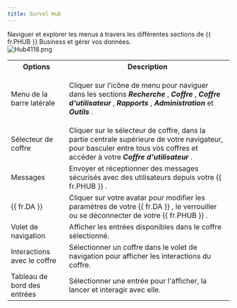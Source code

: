 ```yaml
---
title: Survol Hub
---
```

Naviguer et explorer les menus à travers les différentes sections de {{ fr.PHUB }} Business et gérer vos données.  
![Hub4118.png](/img/fr/hub/Hub4118.png) 

<table>
	<tr>
		<th>
Options 
		</th>
		<th>
Description 
		</th>
	</tr>
	<tr>
		<td>
Menu de la barre latérale 
		</td>
		<td>

Cliquer sur l&apos;icône de menu pour naviguer dans les sections ***Recherche*** , ***Coffre*** , ***Coffre d&apos;utilisateur*** , ***Rapports*** , ***Administration*** et ***Outils*** . 
		</td>
	</tr>
	<tr>
		<td>
Sélecteur de coffre 
		</td>
		<td>
Cliquer sur le sélecteur de coffre, dans la partie centrale supérieure de votre navigateur, pour basculer entre tous vos coffres et accéder à votre ***Coffre d&apos;utilisateur*** . 
		</td>
	</tr>
	<tr>
		<td>
Messages 
		</td>
		<td>
Envoyer et réceptionner des messages sécurisés avec des utilisateurs depuis votre {{ fr.PHUB }} . 
		</td>
	</tr>
	<tr>
		<td>
{{ fr.DA }} 
		</td>
		<td>
Cliquer sur votre avatar pour modifier les paramètres de votre {{ fr.DA }} , le verrouiller ou se déconnecter de votre {{ fr.PHUB }} . 
		</td>
	</tr>
	<tr>
		<td>
Volet de navigation 
		</td>
		<td>
Afficher les entrées disponibles dans le coffre sélectionné. 
		</td>
	</tr>
	<tr>
		<td>
Interactions avec le coffre 
		</td>
		<td>
Sélectionner un coffre dans le volet de navigation pour afficher les interactions du coffre. 
		</td>
	</tr>
	<tr>
		<td>
Tableau de bord des entrées 
		</td>
		<td>
Sélectionner une entrée pour l&apos;afficher, la lancer et interagir avec elle. 
		</td>
	</tr>
</table>


